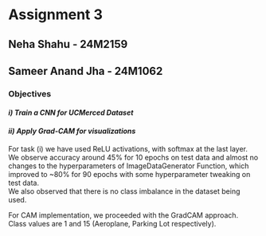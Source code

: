 # Assignment 3

## **Neha Shahu** - 24M2159
## **Sameer Anand Jha** - 24M1062

### Objectives

#### _i) Train a CNN for UCMerced Dataset_

#### _ii) Apply Grad-CAM for visualizations_

For task (i) we have used ReLU activations, with softmax at the last layer.  
We observe accuracy around 45% for 10 epochs on test data and almost no changes to the hyperparameters of ImageDataGenerator Function, which improved to ~80% for 90 epochs with some hyperparameter tweaking on test data.  
We also observed that there is no class imbalance in the dataset being used.

For CAM implementation, we proceeded with the GradCAM approach.  
Class values are 1 and 15 (Aeroplane, Parking Lot respectively).
